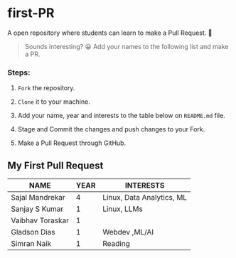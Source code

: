 # first-PR
A open repository where students can learn to make a Pull Request. 🙌

> Sounds interesting? 😀
Add your names to the following list and make a PR.

### Steps:

1. `Fork` the repository.
2. `Clone` it to your machine.
3. Add your name, year and interests to the table below on `README.md` file.

4. Stage and Commit the changes and push changes to your Fork.
5. Make a Pull Request through GitHub.


<!-- 👇
Create a copy of this, and replace the values:
| Your Name | Your year      | Your interests | 
-->

## My First Pull Request

| NAME         | YEAR     | INTERESTS |
|--------------|-----------|------------|
| Sajal Mandrekar | 4      | Linux, Data Analytics, ML |
| Sanjay S Kumar | 1      | Linux, LLMs |
| Vaibhav Toraskar| 1      |            |
| Gladson Dias | 1      |Webdev ,ML/AI |
| Simran Naik     |    1   | Reading |
